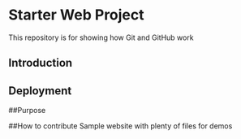 # Starter Web Project

This repository is for showing how Git and GitHub work

## Introduction

## Deployment

##Purpose

##How to contribute
Sample website with plenty of files for demos